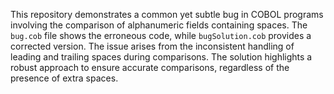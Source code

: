 This repository demonstrates a common yet subtle bug in COBOL programs involving the comparison of alphanumeric fields containing spaces.  The `bug.cob` file shows the erroneous code, while `bugSolution.cob` provides a corrected version. The issue arises from the inconsistent handling of leading and trailing spaces during comparisons.  The solution highlights a robust approach to ensure accurate comparisons, regardless of the presence of extra spaces.
